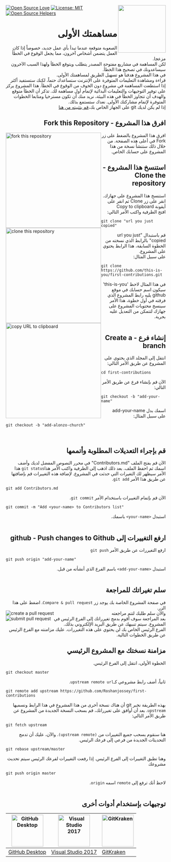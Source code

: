 [![Open Source Love](https://badges.frapsoft.com/os/v1/open-source.svg?v=103)](https://github.com/ellerbrock/open-source-badges/)
[<img align="right" width="150" src="https://firstcontributions.github.io/assets/Readme/join-slack-team.png">](https://join.slack.com/t/firstcontributors/shared_invite/enQtMzE1MTYwNzI3ODQ0LTZiMDA2OGI2NTYyNjM1MTFiNTc4YTRhZTg4OWZjMzA0ZWZmY2UxYzVkMzI1ZmVmOWI4ODdkZWQwNTM2NDVmNjY)
[![License: MIT](https://img.shields.io/badge/License-MIT-green.svg)](https://opensource.org/licenses/MIT)
[![Open Source Helpers](https://www.codetriage.com/roshanjossey/first-contributions/badges/users.svg)](https://www.codetriage.com/roshanjossey/first-contributions)


# <div dir="rtl">مساهمتك الأولى</div>

<div dir="rtl">
الصعوبة متوقعة عندما تبدأ بأي عمل جديد، خصوصاً إذا كان العمل يتضمن أشخاص آخرون، مما يجعل الوقوع في الخطأ مزعجا.
<br>
لكن المساهمة في مشاريع مفتوحة المصدر يتطلب ويتوقع الخطأ ولهذا السبب الآخرون سيساعدونك في تصحيح هذا الخطأ.
<br>
في هذا المشروع هدفنا هو تسهيل الطريق لمساهمتك الأولى.
</div>


<div dir="rtl">
قراءة ومشاهدة التعليمات المتوفرة على الإنترنت ستساعدك حتماً، لكنك ستستفيد أكثر إذا استطعت المساهمة في مشروع دون الخوف من الوقوع في الخطأ. هذا المشروع يركز على توفير التوجيهات والتعليمات البدائية لإتمام أول مساهمة لك.
تذكر أن الخطأ متوقع والهدف أن تتجاوز الخطأ في هذه البيئة، نريد منك أن تكون مسترخيا ومتابعا الخطوات المتوفرة لإتمام مشاركتك الأولى. نعدك ستستمع بذلك.
</div>


<div dir="rtl">
إذا لم يكن لديك git على الجهاز الخاص بك،<a href="https://help.github.com/articles/set-up-git/">قم بتثبيته من هنا</a>
</div>

## <div dir="rtl"> افرق هذا المشروع - Fork this Repository </div>
<img style="float: left;" width="300" src="https://firstcontributions.github.io/assets/Readme/fork.png" alt="fork this repository" />
<div dir="rtl">
افرق هذا المشروع بالضغط على زر Fork في أعلى هذه الصفحة.
من خلال ذلك ستنشأ نسخة من هذا المشروع على حسابك الخاص.
</div>

## <div dir="rtl"> استنسخ هذا المشروع - Clone the repository </div>

<img style="float: left;" width="300" src="https://firstcontributions.github.io/assets/Readme/clone.png" alt="clone this repository" />

<div dir="rtl">
استنسخ هذا المشروع على جهازك.
انقر على زر Clone ثم انقر على أيقونة Copy to clipboard
</div>
<img style="float: left;" width="300" src="https://firstcontributions.github.io/assets/Readme/copy-to-clipboard.png" alt="copy URL to clipboard" />
<div dir="rtl">
افتح الطرفية واكتب الأمر التالي:
</div>

```
git clone "url you just copied"
```

<div dir="rtl">قم باستبدال "url you just copied" بالرابط الذي نسخته من الخطوة السابقة، هذا الرابط يحتوي على المشروع.</div>

<div dir="rtl">على سبيل المثال:</div>

```
git clone https://github.com/this-is-you/first-contributions.git
```

<div dir="rtl">
في هذا المثال لاحظ 'this-is-you' سيكون اسم حسابك في موقع github يليه رابط المشروع الذي فرقته في أول خطوة، هذا الأمر سينسخ محتويات المشروع على جهازك لتتمكن من التعديل عليه بحرية.
</div>
<br>

## <div dir="rtl">  إنشاء فرع - Create a branch </div>


<div dir="rtl"> انتقل إلى المجلد الذي يحتوي على المشروع عن طريق الأمر التالي: </div>

```
cd first-contributions
```

<div dir="rtl"> الآن قم بإنشاء فرع عن طريق الأمر التالي: </div>

```
git checkout -b "add-your-name"
```

<div dir="rtl">اسمك بدل add-your-name</div>

<div dir="rtl">على سبيل المثال:</div>

```
git checkout -b "add-alonzo-church"
```

<br>

## <div dir="rtl">قم بإجراء التعديلات المطلوبة وأتممها</div></h2>

<div dir="rtl">
الآن قم بفتح الملف "Contributors.md" في محرر النصوص المفضل لديك وأضف اسمك ثم احفظ الملف.
بعد ذلك اذهب إلى الطرفية واكتب الأمر هذا<code>git status</code> هذا الأمر سيظهر لك التغيرات التي حدثت في المشروع.
لإضافة هذه التغييرات قم بإضافتها عن طريق هذا الأمر <code>git add</code>.
</div>

```
git add Contributors.md
```

<div dir="rtl">الآن قم بإتمام التغييرات باستخدام الأمر <code>git commit</code>.</div>

```
git commit -m "Add <your-name> to Contributors list"
```

<div dir="rtl"> استبدل <code>&#60;your-name&#62;</code> باسمك. </div>
<br>

## <div dir="rtl"> ارفع التغييرات إلى github - Push changes to Github </div>

<div dir="rtl">ارفع التغيررات عن طريق الأمر <code>git push</code></div>

```
git push origin "add-your-name"
```

<div dir="rtl">استبدل <code>&#60;add-your-name&#62;</code> باسم الفرع الذي أنشأته من قبل.</div>


<br>
<h2 id="سلم-تغيراتك-للمراجعة"><a name="سلم-تغيراتك-للمراجعة" href="#سلم-تغيراتك-للمراجعة"></a><div dir="rtl">سلم تغيراتك للمراجعة</div></h2>


<div dir="rtl">في صفحة المشروع الخاصة بك يوجد زر <code>Compare &amp; pull request</code>. اضغط على هذا الزر.</div>

<img style="float: left;" src="https://firstcontributions.github.io/assets/Readme/compare-and-pull.png" alt="create a pull request" />

<div dir="rtl">والآن سلم طلبك لتتم مراجعته </div>

<img style="float: left;" src="https://firstcontributions.github.io/assets/Readme/submit-pull-request.png" alt="submit pull request" />

<div dir="rtl">بعد المراجعة سوف أقوم بدمج تغيرراتك إلى الفرع الرئيس في المشروع. سيتم تنبيهك عن طريق البريد الإلكتروني بذلك.</div>

<div dir="rtl">الفرع الرئيس الخاص بك لن يحتوي على هذه التغيررات. عليك مزامنته مع الفرع الرئيس عن طريق الخطوات التالية.</div>

## <div dir="rtl">مزامنة نسختك مع المشروع الرئيسي</div>

 <div dir="rtl">الخطوة الأولى، انتقل إلى الفرع الرئيس.</div>

```
git checkout master
```

 <div dir="rtl">ثانياً، أضف رابط مشروعي كـ<code>upstream remote url</code>.</div>
 
```
git remote add upstream https://github.com/Roshanjossey/first-contributions
```

<div dir="rtl">بهذه الطريقة نخبر git أن هناك نسخة أخرى من هذا المشروع في هذا الرابط ونسميها <code>upstream</code>.
بعد أن أوافق على تغيرراتك، قم بسحب النسخة الجديدة من المشروع عن طريق الأمر التالي:
</div>

```
git fetch upstream
```

<div dir="rtl">هنا سنقوم بسحب جميع التغييرات من <code>(upstream remote)</code>. والآن، عليك أن تدمج التحديثات الجديدة من فرعي إلى فرعك الرئيس.</div>

```
git rebase upstream/master
```

<div dir="rtl">وهنا تطبق التغييرات إلى الفرع الرئيس. إذا رفعت التغييرات لفرعك الرئيس سيتم تحديث مشروعك</div>

```
git push origin master
```

<div dir="rtl">لاحظ أنك ترفع إلى <code>remote</code> اسمه <code>origin</code>.</div>
<br>

## <div dir="rtl">توجيهات بإستخدام أدوات أخرى</div>

|<a href="../github-desktop-tutorial.md"><img alt="GitHub Desktop" src="https://desktop.github.com/images/desktop-icon.svg" width="100"></a>|<a href="../github-windows-vs2017-tutorial.md"><img alt="Visual Studio 2017" src="https://upload.wikimedia.org/wikipedia/commons/c/cd/Visual_Studio_2017_Logo.svg" width="100"></a>|<a href="../gitkraken-tutorial.md"><img alt="GitKraken" src="https://firstcontributions.github.io/assets/Readme/gk-icon.png" width="100"></a>|
|---|---|---|
|[GitHub Desktop](../github-desktop-tutorial.md)|[Visual Studio 2017](../github-windows-vs2017-tutorial.md)|[GitKraken](../gitkraken-tutorial.md)|



